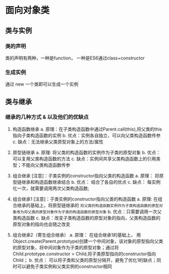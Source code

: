 # 面向对象类

## 类与实例

### 类的声明

类的声明有两种，一种是function， 一种是ES6通过class+constructor

### 生成实例

通过 new 一个类即可以生成一个实例

## 类与继承

### 继承的几种方式 & 以及他们的优缺点

1. 构造函数继承
    a. 原理：在子类构造函数中通过Parent.call(this),将父类的this指向子类构造函数的实例
    b. 优点：实例各自独立，可以向父类构造函数传参
    c. 缺点：无法继承父类原型对象上的方法/属性

2. 原型链继承
    a. 原理: 将父类的构造函数的实例作为子类的原型对象
    b. 优点：可以复用父类构造函数的方法
    c. 缺点：实例间共享父类构造函数上的引用类型；不能向父类构造函数传参

3. 组合继承
[注意]：子类实例的constructor指向父类的构造函数
    a. 原理： 将原型链继承和构造函数继承结合
    b. 优点： 结合了各自的优点
    c. 缺点： 每实例化一次，就需要调用两次父类构造函数;

4. 组合继承1
[注意]：子类实例的constructor指向父类的构造函数
    a. 原理: 在组合继承的基础上，将原型链继承的 `将父类的构造函数实例作为子类构造函数的原型对象改为将父类的原型对象作为子类的构造函数的原型对象`
    b. 优点：只需要调用一次父类构造函数
    c. 缺点：改变子类构造函数的原型对象的指向，父类构造函数的原型对象的指向也会随之改变

5. 组合继承2（寄生组合继承）
    a. 原理： 在组合继承1的基础上， 用Object.create(Parent.prototype)创建一个中间对象，该对象的原型指向父类的原型对象，将中间对象作为子类的原型对象；通过将Child.prototype.constructor = Child,将子类原型指向的constructor指向Child；
    b. 优点： 可以将子类和父类的原型分隔开，避免了优化1的缺点；同时可以避免子类实例和父类实例的constructor相同
